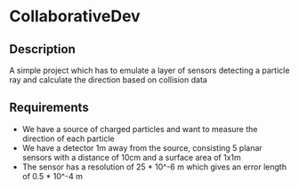 # CollaborativeDev
## Description
A simple project which has to emulate a layer of sensors detecting a particle ray and calculate the direction based on collision data
## Requirements
* We have a source of charged particles and want to measure the direction of each particle
* We have a detector 1m away from the source, consisting 5 planar sensors with a distance of 10cm and a surface area of 1x1m 
* The sensor has a resolution of 25 * 10^-6 m which gives an error length of 0.5 * 10^-4 m 
